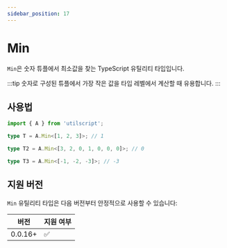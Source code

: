 ```yaml
---
sidebar_position: 17
---
```


# Min

`Min`은 숫자 튜플에서 최소값을 찾는 TypeScript 유틸리티 타입입니다.

:::tip
숫자로 구성된 튜플에서 가장 작은 값을 타입 레벨에서 계산할 때 유용합니다.
:::

## 사용법

```ts
import { A } from 'utilscript';

type T = A.Min<[1, 2, 3]>; // 1

type T2 = A.Min<[3, 2, 0, 1, 0, 0, 0]>; // 0

type T3 = A.Min<[-1, -2, -3]>; // -3
```

## 지원 버전

`Min` 유틸리티 타입은 다음 버전부터 안정적으로 사용할 수 있습니다:

| 버전    | 지원 여부 |
| ------- | --------- |
| 0.0.16+ | ✅        |
